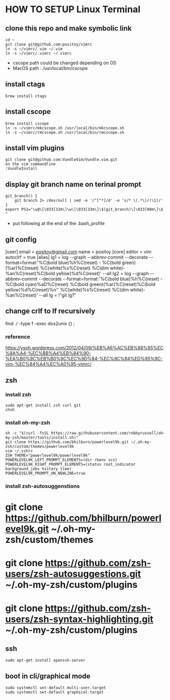 # HOW TO SETUP Linux Terminal

## clone this repo and make symbolic link
    cd ~  
    git clone git@github.com:positoy/vimrc  
    ln -s ~/vimrc/.vim ~/.vim  
    ln -s ~/vimrc/.vimrc ~/.vimrc  
* cscope path could be changed depending on OS  
* MacOS path : /usr/local/bin/cscope  

## install ctags
    brew install ctags  

## install cscope
    brew install cscope  
    ln -s ~/vimrc/mkcscope.sh /usr/local/bin/mkcscope.sh  
    ln -s ~/vimrc/rmcscope.sh /usr/local/bin/rmcscope.sh  

## install vim plugins
    git clone git@github.com:VundleVim/Vundle.vim.git
    on the vim commandline  
    :VundleInstall  

## display git branch name on terinal prompt
    git_branch() {
        git branch 2> /dev/null | sed -e '/^[^*]/d' -e 's/* \(.*\)/(\1)/'
    }
    export PS1="\u@\[\033[32m\]\w\[\033[33m\]\$(git_branch)\[\033[00m\]\$ " 
* put following at the end of the .bash_profile

## git config
[user]
	email = positoy@gmail.com
	name = positoy
[core]
	editor = vim
	autoclrf = true
[alias]
lg1 = log --graph --abbrev-commit --decorate --format=format:'%C(bold blue)%h%C(reset) - %C(bold green)(%ar)%C(reset) %C(white)%s%C(reset) %C(dim white)- %an%C(reset)%C(bold yellow)%d%C(reset)' --all
lg2 = log --graph --abbrev-commit --decorate --format=format:'%C(bold blue)%h%C(reset) - %C(bold cyan)%aD%C(reset) %C(bold green)(%ar)%C(reset)%C(bold yellow)%d%C(reset)%n''          %C(white)%s%C(reset) %C(dim white)- %an%C(reset)' --all
lg = !"git lg1"

## change crlf to lf recursively
find ./ -type f -exec dos2unix {} \;

### reference
https://ysoh.wordpress.com/2012/04/09/%EB%A6%AC%EB%88%85%EC%8A%A4-%EC%BB%A4%EB%84%90-%EA%B0%9C%EB%B0%9C%EC%9D%84-%EC%9C%84%ED%95%9C-vim-%EC%84%A4%EC%A0%95-vimrc/  

## zsh
### install zsh
    sudo apt-get install zsh curl git
    chsh
### install oh-my-zsh
    sh -c "$(curl -fsSL https://raw.githubusercontent.com/robbyrussell/oh-my-zsh/master/tools/install.sh)"
    git clone https://github.com/bhilburn/powerlevel9k.git ~/.oh-my-zsh/custom/themes/powerlevel9k
    vim ~/.zshrc
    ZSH_THEME="powerlevel9k/powerlevel9k"
    POWERLEVEL9K_LEFT_PROMPT_ELEMENTS=(dir rbenv vcs)
    POWERLEVEL9K_RIGHT_PROMPT_ELEMENTS=(status root_indicator background_jobs history time)
    POWERLEVEL9K_PROMPT_ON_NEWLINE=true
    
### install zsh-autosuggenstions
# git clone https://github.com/bhilburn/powerlevel9k.git ~/.oh-my-zsh/custom/themes
# git clone https://github.com/zsh-users/zsh-autosuggestions.git ~/.oh-my-zsh/custom/plugins
# git clone https://github.com/zsh-users/zsh-syntax-highlighting.git ~/.oh-my-zsh/custom/plugins

## ssh
    sudo apt-get install openssh-server
    
## boot in cli/graphical mode
    sudo systemctl set-default multi-user.target
    sudo systemctl set-default graphical.target
